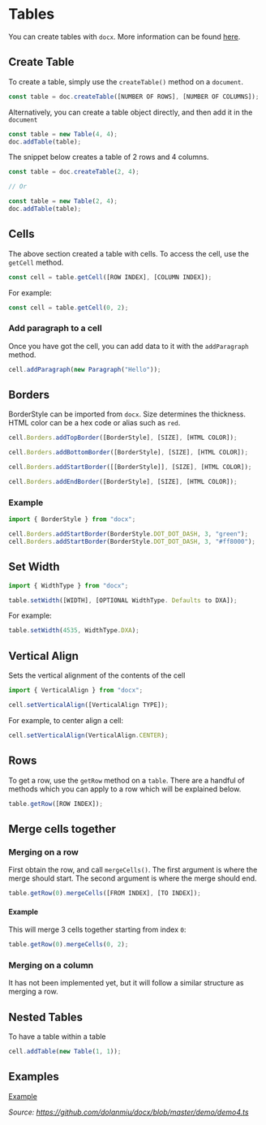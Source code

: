 # Tables

You can create tables with `docx`. More information can be found [here](http://officeopenxml.com/WPtable.php).

## Create Table

To create a table, simply use the `createTable()` method on a `document`.

```ts
const table = doc.createTable([NUMBER OF ROWS], [NUMBER OF COLUMNS]);
```

Alternatively, you can create a table object directly, and then add it in the `document`

```ts
const table = new Table(4, 4);
doc.addTable(table);
```

The snippet below creates a table of 2 rows and 4 columns.

```ts
const table = doc.createTable(2, 4);

// Or

const table = new Table(2, 4);
doc.addTable(table);
```

## Cells

The above section created a table with cells. To access the cell, use the `getCell` method.

```ts
const cell = table.getCell([ROW INDEX], [COLUMN INDEX]);
```

For example:

```ts
const cell = table.getCell(0, 2);
```

### Add paragraph to a cell

Once you have got the cell, you can add data to it with the `addParagraph` method.

```ts
cell.addParagraph(new Paragraph("Hello"));
```

## Borders

BorderStyle can be imported from `docx`. Size determines the thickness. HTML color can be a hex code or alias such as `red`.

```ts
cell.Borders.addTopBorder([BorderStyle], [SIZE], [HTML COLOR]);
```

```ts
cell.Borders.addBottomBorder([BorderStyle], [SIZE], [HTML COLOR]);
```

```ts
cell.Borders.addStartBorder([[BorderStyle]], [SIZE], [HTML COLOR]);
```

```ts
cell.Borders.addEndBorder([BorderStyle], [SIZE], [HTML COLOR]);
```

### Example

```ts
import { BorderStyle } from "docx";

cell.Borders.addStartBorder(BorderStyle.DOT_DOT_DASH, 3, "green");
cell.Borders.addStartBorder(BorderStyle.DOT_DOT_DASH, 3, "#ff8000");
```

## Set Width

```ts
import { WidthType } from "docx";

table.setWidth([WIDTH], [OPTIONAL WidthType. Defaults to DXA]);
```

For example:

```ts
table.setWidth(4535, WidthType.DXA);
```

## Vertical Align

Sets the vertical alignment of the contents of the cell

```ts
import { VerticalAlign } from "docx";

cell.setVerticalAlign([VerticalAlign TYPE]);
```

For example, to center align a cell:

```ts
cell.setVerticalAlign(VerticalAlign.CENTER);
```

## Rows

To get a row, use the `getRow` method on a `table`. There are a handful of methods which you can apply to a row which will be explained below.

```ts
table.getRow([ROW INDEX]);
```

## Merge cells together

### Merging on a row

First obtain the row, and call `mergeCells()`. The first argument is where the merge should start. The second argument is where the merge should end.

```ts
table.getRow(0).mergeCells([FROM INDEX], [TO INDEX]);
```

#### Example

This will merge 3 cells together starting from index `0`:

```ts
table.getRow(0).mergeCells(0, 2);
```

### Merging on a column

It has not been implemented yet, but it will follow a similar structure as merging a row.

## Nested Tables

To have a table within a table

```ts
cell.addTable(new Table(1, 1));
```

## Examples

[Example](https://raw.githubusercontent.com/dolanmiu/docx/master/demo/demo4.ts ":include")

_Source: https://github.com/dolanmiu/docx/blob/master/demo/demo4.ts_
